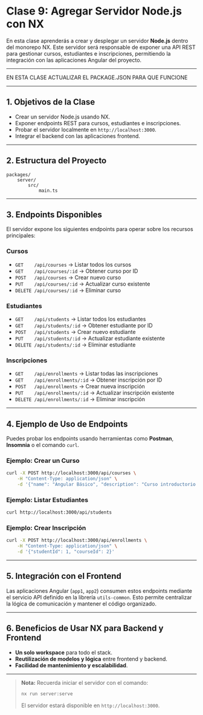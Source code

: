 # Clase 9: Agregar Servidor Node.js con NX

En esta clase aprenderás a crear y desplegar un servidor **Node.js** dentro del monorepo NX. Este servidor será responsable de exponer una API REST para gestionar cursos, estudiantes e inscripciones, permitiendo la integración con las aplicaciones Angular del proyecto.

---

EN ESTA CLASE ACTUALIZAR EL PACKAGE.JSON PARA QUE FUNCIONE

---

## 1. Objetivos de la Clase

- Crear un servidor Node.js usando NX.
- Exponer endpoints REST para cursos, estudiantes e inscripciones.
- Probar el servidor localmente en `http://localhost:3000`.
- Integrar el backend con las aplicaciones frontend.

---

## 2. Estructura del Proyecto

```
packages/
	server/
		src/
			main.ts
```

---

## 3. Endpoints Disponibles

El servidor expone los siguientes endpoints para operar sobre los recursos principales:

### Cursos

- `GET    /api/courses`         → Listar todos los cursos
- `GET    /api/courses/:id`     → Obtener curso por ID
- `POST   /api/courses`         → Crear nuevo curso
- `PUT    /api/courses/:id`     → Actualizar curso existente
- `DELETE /api/courses/:id`     → Eliminar curso

### Estudiantes

- `GET    /api/students`        → Listar todos los estudiantes
- `GET    /api/students/:id`    → Obtener estudiante por ID
- `POST   /api/students`        → Crear nuevo estudiante
- `PUT    /api/students/:id`    → Actualizar estudiante existente
- `DELETE /api/students/:id`    → Eliminar estudiante

### Inscripciones

- `GET    /api/enrollments`     → Listar todas las inscripciones
- `GET    /api/enrollments/:id` → Obtener inscripción por ID
- `POST   /api/enrollments`     → Crear nueva inscripción
- `PUT    /api/enrollments/:id` → Actualizar inscripción existente
- `DELETE /api/enrollments/:id` → Eliminar inscripción

---

## 4. Ejemplo de Uso de Endpoints

Puedes probar los endpoints usando herramientas como **Postman**, **Insomnia** o el comando `curl`.

### Ejemplo: Crear un Curso

```bash
curl -X POST http://localhost:3000/api/courses \
	-H "Content-Type: application/json" \
	-d '{"name": "Angular Básico", "description": "Curso introductorio de Angular"}'
```

### Ejemplo: Listar Estudiantes

```bash
curl http://localhost:3000/api/students
```

### Ejemplo: Crear Inscripción

```bash
curl -X POST http://localhost:3000/api/enrollments \
	-H "Content-Type: application/json" \
	-d '{"studentId": 1, "courseId": 2}'
```

---

## 5. Integración con el Frontend

Las aplicaciones Angular (`app1`, `app2`) consumen estos endpoints mediante el servicio API definido en la librería `utils-common`. Esto permite centralizar la lógica de comunicación y mantener el código organizado.

---

## 6. Beneficios de Usar NX para Backend y Frontend

- **Un solo workspace** para todo el stack.
- **Reutilización de modelos y lógica** entre frontend y backend.
- **Facilidad de mantenimiento y escalabilidad**.

---

> **Nota:** Recuerda iniciar el servidor con el comando:
> 
> ```powershell
> nx run server:serve
> ```
> 
> El servidor estará disponible en `http://localhost:3000`.
